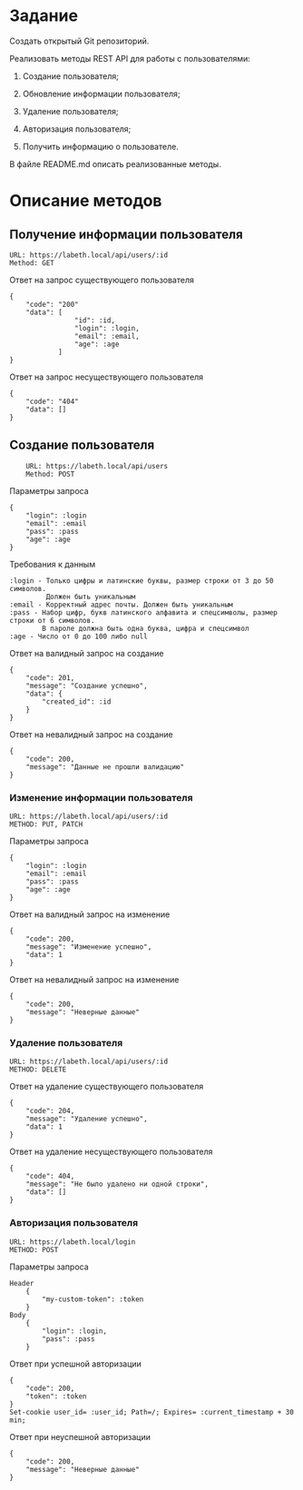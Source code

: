 # Задание
 Создать открытый Git репозиторий.

 Реализовать методы REST API для работы с пользователями: 

1. Создание пользователя; 

2. Обновление информации пользователя; 

3. Удаление пользователя; 

4. Авторизация пользователя; 

5. Получить информацию о пользователе.

 В файле README.md описать реализованные методы.
 
# Описание методов

## Получение информации пользователя
    URL: https://labeth.local/api/users/:id
    Method: GET
    
Ответ на запрос существующего пользователя
    
    {
        "code": "200"
        "data": [
                    "id": :id,
                    "login": :login,
                    "email": :email,
                    "age": :age
                ] 
    }

Ответ на запрос несуществующего пользователя

    {
        "code": "404"
        "data": []
    }
## Создание пользователя
        URL: https://labeth.local/api/users
        Method: POST
Параметры запроса

    {
        "login": :login
        "email": :email
        "pass": :pass
        "age": :age
    }

Требования к данным
    
    :login - Только цифры и латинские буквы, размер строки от 3 до 50 символов.
             Должен быть уникальным
    :email - Корректный адрес почты. Должен быть уникальным
    :pass - Набор цифр, букв латинского алфавита и спецсимволы, размер строки от 6 символов.
            В пароле должна быть одна буква, цифра и спецсимвол
    :age - Число от 0 до 100 либо null
Ответ на валидный запрос на создание

    {
        "code": 201,
        "message": "Создание успешно",
        "data": {
            "created_id": :id
        }
    }
Ответ на невалидный запрос на создание

    {
        "code": 200,
        "message": "Данные не прошли валидацию" 
    }
### Изменение информации пользователя
    URL: https://labeth.local/api/users/:id
    METHOD: PUT, PATCH
Параметры запроса

    {
        "login": :login
        "email": :email
        "pass": :pass
        "age": :age
    }

Ответ на валидный запрос на изменение

    {
        "code": 200,
        "message": "Изменение успешно",
        "data": 1
    }
Ответ на невалидный запрос на изменение

    {
        "code": 200,
        "message": "Неверные данные"
    }
### Удаление пользователя
    URL: https://labeth.local/api/users/:id
    METHOD: DELETE

Ответ на удаление существующего пользователя

    {
        "code": 204,
        "message": "Удаление успешно",
        "data": 1
    }
Ответ на удаление несуществующего пользователя

    {
        "code": 404,
        "message": "Не было удалено ни одной строки",
        "data": []
    }
### Авторизация пользователя

    URL: https://labeth.local/login
    METHOD: POST

Параметры запроса

    Header
        {
            "my-custom-token": :token
        }
    Body
        {
            "login": :login,
            "pass": :pass
        }

Ответ при успешной авторизации

    {
        "code": 200,
        "token": :token
    }
    Set-cookie user_id= :user_id; Path=/; Expires= :current_timestamp + 30 min;

Ответ при неуспешной авторизации

    {
        "code": 200,
        "message": "Неверные данные"
    }